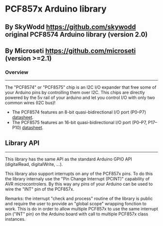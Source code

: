 # PCF857x Arduino library
## By SkyWodd <https://github.com/skywodd> original PCF8574 Arduino library (version 2.0)
## By Microseti <https://github.com/microseti> (version >=2.1)

### Overview
---

The "PCF8574" or "PCF8575" chip is an I2C I/O expander that free some of your Arduino pins by controlling them over I2C.
This chips are directly powered by the 5v rail of your arduino and let you control I/O with only two common wires (I2C bus)!
* The PCF8574 features an 8-bit quasi-bidirectional I/O port (P0–P7) [datasheet](https://www.ti.com/lit/ds/symlink/pcf8574.pdf).
* The PCF8575 features an 16-bit quasi-bidirectional I/O port (P0–P7, P17–P10) [datasheet](https://www.ti.com/lit/ds/symlink/pcf8575.pdf).


## Library API
---

This library has the same API as the standard Arduino GPIO API (digitalRead, digitalWrite, ...).

This library also support interrupts on any of the PCF857x pins.
To do this the library internaly use the "Pin Change Interrupt (PCINT)" capability of AVR microcontrolers.
By this way any pins of your Arduino can be used to wire the "INT" pin of the PCF857x.

Remarks: the interrupt "check and process" routine of the library is public and require the user to provide an "global scope" wrapping fonction to work.
This is do in order to allow multiple PCF857x to use the same interrupt pin ("INT" pin) on the Arduino board with call to multiple PCF857x class instances.

